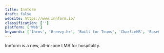```yaml
---
title: Innform
draft: false 
website: https://www.innform.io/
classification: ['']
platform: ['Web']
keywords: ['1hrms', 'Breezy.hr', 'Built for Teams', 'CharlieHR', 'EaseCentral', 'Filevine', 'FinancialForce HCM', 'Kolay iK', 'Lanteria HR', 'Legal Files', 'Merinio Workforce Automation', 'Namely', 'OrgBusiness Gantt Chart', 'PromoRepublic', 'Sentrifugo HRMS', 'Skilo', 'SutiHR', 'TeamRock.Pro', 'TeamSpirit', 'sumHR']
---
```

Innform is a new, all-in-one LMS for hospitality.
